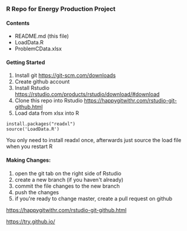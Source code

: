 ### R Repo for Energy Production Project
#### Contents
* README.md (this file)
* LoadData.R
* ProblemCData.xlsx

#### Getting Started
1. Install git
https://git-scm.com/downloads
2. Create github account
3. Install Rstudio
https://rstudio.com/products/rstudio/download/#download
4. Clone this repo into Rstudio
https://happygitwithr.com/rstudio-git-github.html
5. Load data from xlsx into R
~~~~
install.packages("readxl")
source('LoadData.R')
~~~~
You only need to install readxl once, afterwards just source the load file when you restart R

#### Making Changes:
1. open the git tab on the right side of Rstudio
2. create a new branch (if you haven't already)
3. commit the file changes to the new branch
4. push the changes
5. if you're ready to change master, create a pull request on github

https://happygitwithr.com/rstudio-git-github.html

https://try.github.io/
